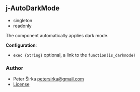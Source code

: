## j-AutoDarkMode

- singleton
- readonly

The component automatically applies dark mode.

__Configuration__:

- `exec {String}` optional, a link to the `function(is_darkmode)`

### Author

- Peter Širka <petersirka@gmail.com>
- [License](https://www.totaljs.com/license/)